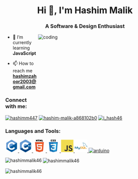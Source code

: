 <h1 align="center">Hi 👋, I'm Hashim Malik</h1>
<h3 align="center">A Software & Design Enthusiast</h3>
<img align="right" alt="coding" width="400" height="250" src="https://cdn.dribbble.com/users/1162077/screenshots/3848914/programmer.gif">

- 🌱 I’m currently learning **JavaScript**

- 📫 How to reach me **hashimzahoor2003@gmail.com**

<h3 align="left">Connect with me:</h3>
<p align="left">
<a href="https://twitter.com/hashimm447" target="blank"><img align="center" src="https://raw.githubusercontent.com/rahuldkjain/github-profile-readme-generator/master/src/images/icons/Social/twitter.svg" alt="hashimm447" height="30" width="40" /></a>
<a href="https://linkedin.com/in/hashim-malik-a868102b0" target="blank"><img align="center" src="https://raw.githubusercontent.com/rahuldkjain/github-profile-readme-generator/master/src/images/icons/Social/linked-in-alt.svg" alt="hashim-malik-a868102b0" height="30" width="40" /></a>
<a href="https://instagram.com/i_hash46" target="blank"><img align="center" src="https://raw.githubusercontent.com/rahuldkjain/github-profile-readme-generator/master/src/images/icons/Social/instagram.svg" alt="i_hash46" height="30" width="40" /></a>
</p>

<h3 align="left">Languages and Tools:</h3>
<p align="left"> <a href="https://www.cprogramming.com/" target="_blank" rel="noreferrer"> <img src="https://raw.githubusercontent.com/devicons/devicon/master/icons/c/c-original.svg" alt="c" width="40" height="40"/> </a> <a href="https://www.w3schools.com/cpp/" target="_blank" rel="noreferrer"> <img src="https://raw.githubusercontent.com/devicons/devicon/master/icons/cplusplus/cplusplus-original.svg" alt="cplusplus" width="40" height="40"/>  <a href="https://www.w3.org/html/" target="_blank" rel="noreferrer"> <img src="https://raw.githubusercontent.com/devicons/devicon/master/icons/html5/html5-original-wordmark.svg" alt="html5" width="40" height="40"/> </a><a href="https://www.w3schools.com/css/" target="_blank" rel="noreferrer"> <img src="https://raw.githubusercontent.com/devicons/devicon/master/icons/css3/css3-original-wordmark.svg" alt="css3" width="40" height="40"/> </a></a><a href="https://developer.mozilla.org/en-US/docs/Web/JavaScript" target="_blank" rel="noreferrer"> <img src="https://raw.githubusercontent.com/devicons/devicon/master/icons/javascript/javascript-original.svg" alt="javascript" width="40" height="40"/> </a><a href="https://www.mysql.com/" target="_blank" rel="noreferrer"> <img src="https://raw.githubusercontent.com/devicons/devicon/master/icons/mysql/mysql-original-wordmark.svg" alt="mysql" width="40" height="40"/> </a><a href="https://www.arduino.cc/" target="_blank" rel="noreferrer"> <img src="https://cdn.worldvectorlogo.com/logos/arduino-1.svg" alt="arduino" width="40" height="40"/> </a>   </p>

<p><img align="left" src="https://github-readme-stats.vercel.app/api/top-langs?username=hashimmalik46&show_icons=true&locale=en&layout=compact" alt="hashimmalik46" /></p>

<p>&nbsp;<img align="center" src="https://github-readme-stats.vercel.app/api?username=hashimmalik46&show_icons=true&locale=en" alt="hashimmalik46" /></p>

<p><img align="center" src="https://github-readme-streak-stats.herokuapp.com/?user=hashimmalik46&" alt="hashimmalik46" /></p>
